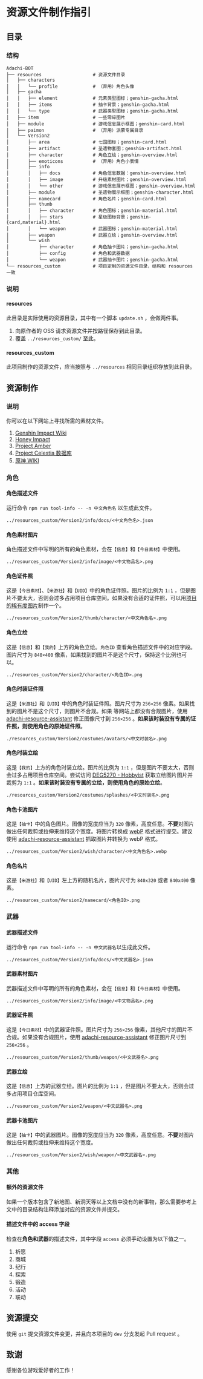 # 资源文件制作指引

## 目录

### 结构

```
Adachi-BOT
├── resources                   # 资源文件目录
│   ├── characters
│   │   └── profile             # （弃用）角色头像
│   ├── gacha
│   │   ├── element             # 元素类型图标；genshin-gacha.html
│   │   ├── items               # 抽卡背景；genshin-gacha.html
│   │   └── type                # 武器类型图标；genshin-gacha.html
│   ├── item                    # 一些零碎图片
│   ├── module                  # 游戏信息展示框图；genshin-card.html
│   ├── paimon                  # （弃用）派蒙专属目录
│   └── Version2
│       ├── area                # 七国图标；genshin-card.html
│       ├── artifact            # 圣遗物套图；genshin-artifact.html
│       ├── character           # 角色立绘；genshin-overview.html
│       ├── emoticons           # （弃用）角色小表情
│       ├── info
│       │   ├── docs            # 角色信息数据：genshin-overview.html
│       │   ├── image           # 升级素材图片；genshin-overview.html
│       │   └── other           # 游戏信息展示框图；genshin-overview.html
│       ├── module              # 圣遗物展示框图；genshin-character.html
│       ├── namecard            # 角色名片；genshin-card.html
│       ├── thumb
│       │   ├── character       # 角色图标；genshin-material.html
│       │   ├── stars           # 星级图标背景；genshin-{card,material}.html
│       │   └── weapon          # 武器图标；genshin-material.html
│       ├── weapon              # 武器立绘；genshin-overview.html
│       └── wish
│           ├── character       # 角色抽卡图片；genshin-gacha.html
│           ├── config          # 角色和武器数据
│           └── weapon          # 武器抽卡图片；genshin-gacha.html
└── resources_custom            # 项目定制的资源文件目录，结构和 resources 一致
```

### 说明

#### resources

此目录是实际使用的资源目录，其中有一个脚本 `update.sh` ，会做两件事。

1. 向原作者的 OSS 请求资源文件并按路径保存到此目录。
2. 覆盖 `../resources_custom/` 至此。

#### resources_custom

此项目制作的资源文件，应当按照与 `../resources` 相同目录组织存放到此目录。

## 资源制作

### 说明

你可以在以下网站上寻找所需的素材文件。

1. [Genshin Impact Wiki](https://genshin-impact.fandom.com/wiki/Genshin_Impact_Wiki)
2. [Honey Impact](https://genshin.honeyhunterworld.com/?lang=CN)
3. [Project Amber](https://ambr.top/chs)
4. [Project Celestia 数据库](https://www.projectcelestia.com)
5. [原神 WIKI](https://wiki.biligame.com/ys/%E9%A6%96%E9%A1%B5)

### 角色

#### 角色描述文件

运行命令 `npm run tool-info -- -n 中文角色名` 以生成此文件。

```
../resources_custom/Version2/info/docs/<中文角色名>.json
```

#### 角色素材图片

角色描述文件中写明的所有的角色素材，会在`【信息】`和`【今日素材】`中使用。

```
../resources_custom/Version2/info/image/<中文物品名>.png
```

#### 角色证件照

这是`【今日素材】`、`【米游社】`和`【UID】`中的角色证件照。图片的比例为 `1:1` ，但是图片不要太大，否则会过多占用项目仓库空间。如果没有合适的证件照，可以用[项目的稀有度图片](https://github.com/Arondight/Adachi-BOT/tree/master/resources/Version2/thumb/stars)制作一个。

```
../resources_custom/Version2/thumb/character/<中文角色名>.png
```

#### 角色立绘

这是`【信息】`和`【我的】`上方的角色立绘。`角色ID` 查看角色描述文件中的对应字段。图片尺寸为 `840×400` 像素，如果找到的图片不是这个尺寸，保持这个比例也可以。

```
../resources_custom/Version2/character/<角色ID>.png
```

#### 角色时装证件照

这是`【米游社】`和`【UID】`中的角色时装证件照。图片尺寸为 `256×256` 像素。如果找到的图片不是这个尺寸，则图片不合规。如果 等网站上都没有合规图片，使用 [adachi-resource-assistant](https://github.com/Mark9804/adachi-resource-assistant) 修正图像尺寸到 `256×256` 。**如果该时装没有专属的证件照，则使用角色的原始证件照**。

```
./resources_custom/Version2/costumes/avatars/<中文时装名>.png
```

#### 角色时装立绘

这是`【我的】`上方的角色时装立绘。图片的比例为 `1:1` ，但是图片不要太大，否则会过多占用项目仓库空间。尝试访问 [DEG5270 - Hobbyist](https://www.deviantart.com/deg5270/gallery/69268298/transparent-render) 获取立绘图片图片并裁剪为 `1:1` 。**如果该时装没有专属的立绘，则使用角色的原始立绘**。

```
./resources_custom/Version2/costumes/splashes/<中文时装名>.png
```

#### 角色卡池图片

这是`【抽卡】`中的角色图片。图像的宽度应当为 `320` 像素，高度任意。**不要**对图片做出任何裁剪或拉伸来维持这个宽度。将图片转换成 [webP](https://developers.google.com/speed/webp/docs/cwebp) 格式进行提交。建议使用 [adachi-resource-assistant](https://github.com/Mark9804/adachi-resource-assistant) 抓取图片并转换为 webP 格式。

```
../resources_custom/Version2/wish/character/<中文角色名>.webp
```

#### 角色名片

这是`【米游社】`和`【UID】`左上方的随机名片，图片尺寸为 `840x320` 或者 `840x400` 像素。

```
../resources_custom/Version2/namecard/<角色ID>.png
```

### 武器

#### 武器描述文件

运行命令 `npm run tool-info -- -n 中文武器名`以生成此文件。

```
../resources_custom/Version2/info/docs/<中文武器名>.json
```

#### 武器素材图片

武器描述文件中写明的所有的角色素材，会在`【信息】`和`【今日素材】`中使用。

```
../resources_custom/Version2/info/image/<中文物品名>.png
```

#### 武器证件照

这是`【今日素材】`中的武器证件照。图片尺寸为 `256×256` 像素，其他尺寸的图片不合规。如果没有合规图片，使用 [adachi-resource-assistant](https://github.com/Mark9804/adachi-resource-assistant) 修正图片尺寸到 `256×256` 。

```
../resources_custom/Version2/thumb/weapon/<中文武器名>.png
```

#### 武器立绘

这是`【信息】`上方的武器立绘。图片的比例为 `1:1` ，但是图片不要太大，否则会过多占用项目仓库空间。

```
../resources_custom/Version2/weapon/<中文武器名>.png
```

#### 武器卡池图片

这是`【抽卡】`中的武器图片。图像的宽度应当为 `320` 像素，高度任意。**不要**对图片做出任何裁剪或拉伸来维持这个宽度。

```
../resources_custom/Version2/wish/weapon/<中文武器名>.png
```

### 其他

#### 额外的资源文件

如果一个版本包含了新地图、新洞天等以上文档中没有的新事物，那么需要参考上文中的目录结构注释添加对应的资源文件并提交。

#### 描述文件中的 access 字段

检查在**角色和武器**的描述文件，其中字段 `access` 必须手动设置为以下值之一。

1. 祈愿
2. 商城
3. 纪行
4. 探索
5. 锻造
6. 活动
7. 联动

## 资源提交

使用 `git` 提交资源文件变更，并且向本项目的 `dev` 分支发起 Pull request 。

## 致谢

感谢各位游戏爱好者的工作！
